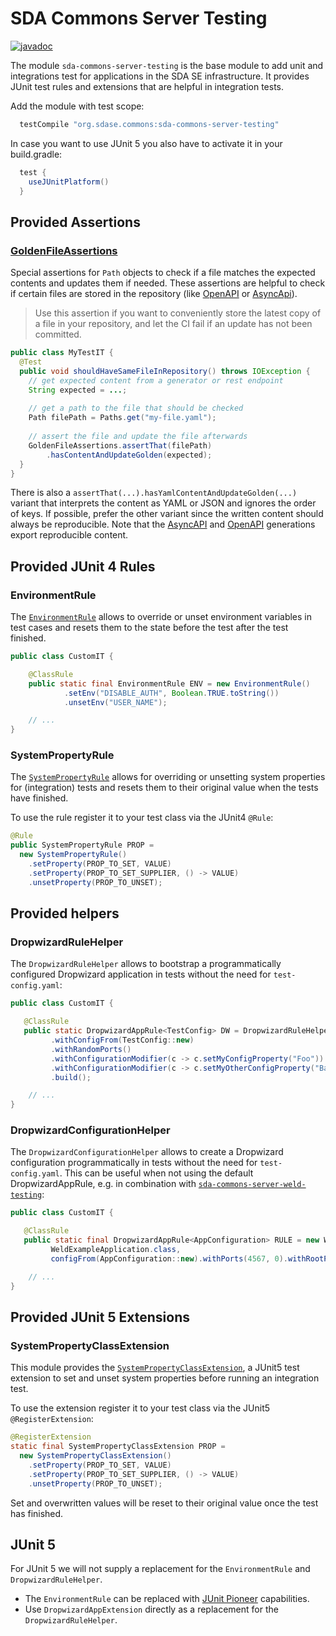 # SDA Commons Server Testing

[![javadoc](https://javadoc.io/badge2/org.sdase.commons/sda-commons-server-testing/javadoc.svg)](https://javadoc.io/doc/org.sdase.commons/sda-commons-server-testing)

The module `sda-commons-server-testing` is the base module to add unit and integrations test for applications in the 
SDA SE infrastructure.
It provides JUnit test rules and extensions that are helpful in integration tests. 

Add the module with test scope:

```groovy
  testCompile "org.sdase.commons:sda-commons-server-testing"
```
In case you want to use JUnit 5 you also have to activate it in your build.gradle:
```groovy
  test {
    useJUnitPlatform()
  }
```

## Provided Assertions

### [GoldenFileAssertions](./src/main/java/org/sdase/commons/server/testing/GoldenFileAssertions.java)

Special assertions for `Path` objects to check if a file matches the expected contents and updates
them if needed. These assertions are helpful to check if certain files are stored in the repository
(like [OpenAPI](../sda-commons-server-openapi) or [AsyncApi](../sda-commons-shared-asyncapi)).

> Use this assertion if you want to conveniently store the latest copy of a file in your repository,
> and let the CI fail if an update has not been committed.

```java
public class MyTestIT {
  @Test
  public void shouldHaveSameFileInRepository() throws IOException {
    // get expected content from a generator or rest endpoint
    String expected = ...; 
  
    // get a path to the file that should be checked
    Path filePath = Paths.get("my-file.yaml");
  
    // assert the file and update the file afterwards
    GoldenFileAssertions.assertThat(filePath)
        .hasContentAndUpdateGolden(expected);
  }
}
```

There is also a `assertThat(...).hasYamlContentAndUpdateGolden(...)` variant that interprets the content as
YAML or JSON and ignores the order of keys. If possible, prefer the other variant since the written
content should always be reproducible. Note that the [AsyncAPI](../sda-commons-shared-asyncapi) and
[OpenAPI](../sda-commons-server-openapi) generations export reproducible content. 

## Provided JUnit 4 Rules

### EnvironmentRule

The [`EnvironmentRule`](./src/main/java/org/sdase/commons/server/testing/EnvironmentRule.java) allows to override or
unset environment variables in test cases and resets them to the state before the test after the test finished.

```java
public class CustomIT {

    @ClassRule
    public static final EnvironmentRule ENV = new EnvironmentRule()
            .setEnv("DISABLE_AUTH", Boolean.TRUE.toString())
            .unsetEnv("USER_NAME");

    // ...
}
```

### SystemPropertyRule

The [`SystemPropertyRule`](src/main/java/org/sdase/commons/server/testing/SystemPropertyRule.java)
allows for overriding or unsetting system properties for (integration) tests and resets them to their original value when the tests have finished.

To use the rule register it to your test class via the JUnit4 `@Rule`:

```java
@Rule
public SystemPropertyRule PROP =
  new SystemPropertyRule()
    .setProperty(PROP_TO_SET, VALUE)
    .setProperty(PROP_TO_SET_SUPPLIER, () -> VALUE)
    .unsetProperty(PROP_TO_UNSET);
```

## Provided helpers

### DropwizardRuleHelper

The `DropwizardRuleHelper` allows to bootstrap a programmatically configured Dropwizard application in tests without the
need for `test-config.yaml`:

```java
public class CustomIT {

   @ClassRule
   public static DropwizardAppRule<TestConfig> DW = DropwizardRuleHelper.dropwizardTestAppFrom(TestApp.class)
         .withConfigFrom(TestConfig::new)
         .withRandomPorts()
         .withConfigurationModifier(c -> c.setMyConfigProperty("Foo"))
         .withConfigurationModifier(c -> c.setMyOtherConfigProperty("Bar"))
         .build();

    // ...
}
```

### DropwizardConfigurationHelper

The `DropwizardConfigurationHelper` allows to create a Dropwizard configuration programmatically in tests without the
need for `test-config.yaml`. This can be useful when not using the default DropwizardAppRule, e.g. in combination with
[`sda-commons-server-weld-testing`](../sda-commons-server-weld-testing/README.md):

```java
public class CustomIT {

   @ClassRule
   public static final DropwizardAppRule<AppConfiguration> RULE = new WeldAppRule<>(
         WeldExampleApplication.class,
         configFrom(AppConfiguration::new).withPorts(4567, 0).withRootPath("/api/*").build());

    // ...
}
```


## Provided JUnit 5 Extensions

### SystemPropertyClassExtension

This module provides the [`SystemPropertyClassExtension`](src/main/java/org/sdase/commons/server/testing/SystemPropertyClassExtension.java),
a JUnit5 test extension to set and unset system properties before running an integration test.

To use the extension register it to your test class via the JUnit5 `@RegisterExtension`:

```java
@RegisterExtension
static final SystemPropertyClassExtension PROP = 
  new SystemPropertyClassExtension()
    .setProperty(PROP_TO_SET, VALUE)
    .setProperty(PROP_TO_SET_SUPPLIER, () -> VALUE)
    .unsetProperty(PROP_TO_UNSET);
```

Set and overwritten values will be reset to their original value once the test has finished.

## JUnit 5
For JUnit 5 we will not supply a replacement for the `EnvironmentRule` and `DropwizardRuleHelper`. 

* The `EnvironmentRule` can be replaced with [JUnit Pioneer](https://junit-pioneer.org/docs/environment-variables/) capabilities.
* Use `DropwizardAppExtension` directly as a replacement for the `DropwizardRuleHelper`.
